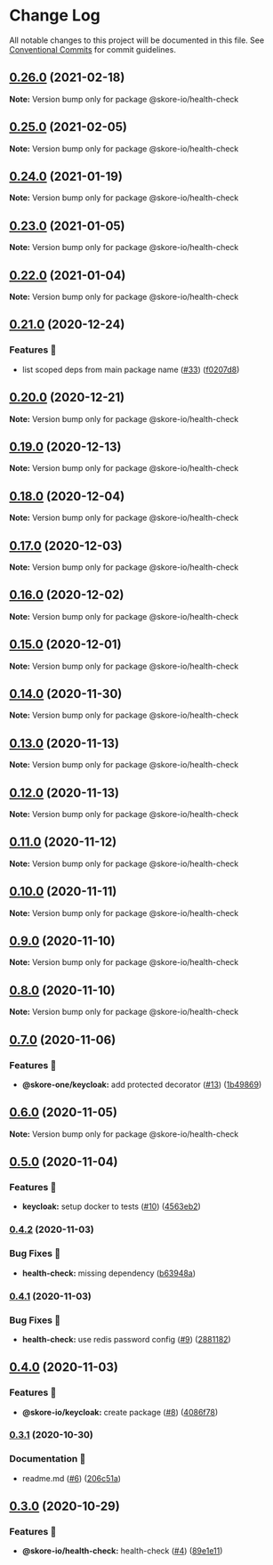 # Change Log

All notable changes to this project will be documented in this file.
See [Conventional Commits](https://conventionalcommits.org) for commit guidelines.

## [0.26.0](https://github.com/skore-io/nestjs-extensions/compare/v0.25.1...v0.26.0) (2021-02-18)

**Note:** Version bump only for package @skore-io/health-check





## [0.25.0](https://github.com/skore-io/nestjs-extensions/compare/v0.24.0...v0.25.0) (2021-02-05)

**Note:** Version bump only for package @skore-io/health-check





## [0.24.0](https://github.com/skore-io/nestjs-extensions/compare/v0.23.5...v0.24.0) (2021-01-19)

**Note:** Version bump only for package @skore-io/health-check





## [0.23.0](https://github.com/skore-io/nestjs-extensions/compare/v0.22.0...v0.23.0) (2021-01-05)

**Note:** Version bump only for package @skore-io/health-check





## [0.22.0](https://github.com/skore-io/nestjs-extensions/compare/v0.21.0...v0.22.0) (2021-01-04)

**Note:** Version bump only for package @skore-io/health-check





## [0.21.0](https://github.com/skore-io/nestjs-extensions/compare/v0.20.0...v0.21.0) (2020-12-24)


### Features 🚀

* list scoped deps from main package name ([#33](https://github.com/skore-io/nestjs-extensions/issues/33)) ([f0207d8](https://github.com/skore-io/nestjs-extensions/commit/f0207d815ab1e4f55d1ff9533c3501ab477dd584))



## [0.20.0](https://github.com/skore-io/nestjs-extensions/compare/v0.19.0...v0.20.0) (2020-12-21)

**Note:** Version bump only for package @skore-io/health-check





## [0.19.0](https://github.com/skore-io/nestjs-extensions/compare/v0.18.1...v0.19.0) (2020-12-13)

**Note:** Version bump only for package @skore-io/health-check





## [0.18.0](https://github.com/skore-io/nestjs-extensions/compare/v0.17.0...v0.18.0) (2020-12-04)

**Note:** Version bump only for package @skore-io/health-check





## [0.17.0](https://github.com/skore-io/nestjs-extensions/compare/v0.16.0...v0.17.0) (2020-12-03)

**Note:** Version bump only for package @skore-io/health-check





## [0.16.0](https://github.com/skore-io/nestjs-extensions/compare/v0.15.1...v0.16.0) (2020-12-02)

**Note:** Version bump only for package @skore-io/health-check





## [0.15.0](https://github.com/skore-io/nestjs-extensions/compare/v0.14.0...v0.15.0) (2020-12-01)

**Note:** Version bump only for package @skore-io/health-check





## [0.14.0](https://github.com/skore-io/nestjs-extensions/compare/v0.13.2...v0.14.0) (2020-11-30)

**Note:** Version bump only for package @skore-io/health-check





## [0.13.0](https://github.com/skore-io/nestjs-extensions/compare/v0.12.0...v0.13.0) (2020-11-13)

**Note:** Version bump only for package @skore-io/health-check





## [0.12.0](https://github.com/skore-io/nestjs-extensions/compare/v0.11.0...v0.12.0) (2020-11-13)

**Note:** Version bump only for package @skore-io/health-check





## [0.11.0](https://github.com/skore-io/nestjs-extensions/compare/v0.10.0...v0.11.0) (2020-11-12)

**Note:** Version bump only for package @skore-io/health-check





## [0.10.0](https://github.com/skore-io/nestjs-extensions/compare/v0.9.0...v0.10.0) (2020-11-11)

**Note:** Version bump only for package @skore-io/health-check





## [0.9.0](https://github.com/skore-io/nestjs-extensions/compare/v0.8.0...v0.9.0) (2020-11-10)

**Note:** Version bump only for package @skore-io/health-check





## [0.8.0](https://github.com/skore-io/nestjs-extensions/compare/v0.7.0...v0.8.0) (2020-11-10)

**Note:** Version bump only for package @skore-io/health-check





## [0.7.0](https://github.com/skore-io/nestjs-extensions/compare/v0.6.0...v0.7.0) (2020-11-06)


### Features 🚀

* **@skore-one/keycloak:** add protected decorator ([#13](https://github.com/skore-io/nestjs-extensions/issues/13)) ([1b49869](https://github.com/skore-io/nestjs-extensions/commit/1b49869a6d573fed3e322388ecf372a8331c511f))



## [0.6.0](https://github.com/skore-io/nestjs-extensions/compare/v0.5.0...v0.6.0) (2020-11-05)

**Note:** Version bump only for package @skore-io/health-check





## [0.5.0](https://github.com/skore-io/nestjs-extensions/compare/v0.4.3...v0.5.0) (2020-11-04)


### Features 🚀

* **keycloak:** setup docker to tests ([#10](https://github.com/skore-io/nestjs-extensions/issues/10)) ([4563eb2](https://github.com/skore-io/nestjs-extensions/commit/4563eb2ce96ac9bba17ee0ca46e9888328d3d138))



### [0.4.2](https://github.com/skore-io/nestjs-extensions/compare/v0.4.1...v0.4.2) (2020-11-03)


### Bug Fixes 🐛

* **health-check:** missing dependency ([b63948a](https://github.com/skore-io/nestjs-extensions/commit/b63948acecdb6062991c3cd7092ec2417fb5aec5))



### [0.4.1](https://github.com/skore-io/nestjs-extensions/compare/v0.4.0...v0.4.1) (2020-11-03)


### Bug Fixes 🐛

* **health-check:** use redis password config ([#9](https://github.com/skore-io/nestjs-extensions/issues/9)) ([2881182](https://github.com/skore-io/nestjs-extensions/commit/2881182412bda9457e16172d17b9f97a8f96445a))



## [0.4.0](https://github.com/skore-io/nestjs-extensions/compare/v0.3.1...v0.4.0) (2020-11-03)


### Features 🚀

* **@skore-io/keycloak:** create package ([#8](https://github.com/skore-io/nestjs-extensions/issues/8)) ([4086f78](https://github.com/skore-io/nestjs-extensions/commit/4086f781437ef6cd0a8fd06ddd46fbcfaf64c500))



### [0.3.1](https://github.com/skore-io/nestjs-extensions/compare/v0.3.0...v0.3.1) (2020-10-30)


### Documentation 📝

* readme.md ([#6](https://github.com/skore-io/nestjs-extensions/issues/6)) ([206c51a](https://github.com/skore-io/nestjs-extensions/commit/206c51a40325c6e1265c9933c0e625673c616490))



## [0.3.0](https://github.com/skore-io/nestjs-extensions/compare/v0.2.1...v0.3.0) (2020-10-29)


### Features 🚀

* **@skore-io/health-check:** health-check ([#4](https://github.com/skore-io/nestjs-extensions/issues/4)) ([89e1e11](https://github.com/skore-io/nestjs-extensions/commit/89e1e1159788a33c847c9ff98af08876fe5d5dbb))
